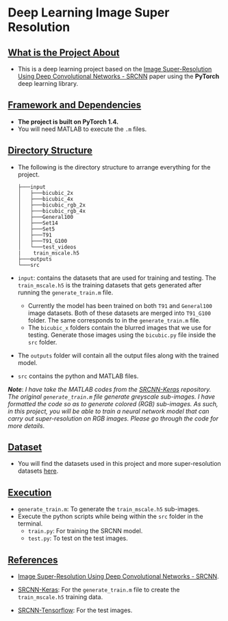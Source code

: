 # Deep Learning Image Super Resolution



## <u>What is the Project About</u>

* This is a deep learning project based on the [Image Super-Resolution Using Deep Convolutional Networks - SRCNN](http://mmlab.ie.cuhk.edu.hk/projects/SRCNN.html) paper using the **PyTorch** deep learning library.



## <u>Framework and Dependencies</u>

* **The project is built on PyTorch 1.4.** 
* You will need MATLAB to execute the `.m` files.



## <u>Directory Structure</u>

* The following is the directory structure to arrange everything for the project.

  ```
  ├───input
  │   ├───bicubic_2x
  │   ├───bicubic_4x
  │   ├───bicubic_rgb_2x
  │   ├───bicubic_rgb_4x
  │   ├───General100
  │   ├───Set14
  │   ├───Set5
  │   ├───T91
  │   ├───T91_G100
  │   └───test_videos
  |    train_mscale.h5
  ├───outputs
  └───src
  ```

* `input`: contains the datasets that are used for training and testing. The `train_mscale.h5` is the training datasets that gets generated after running the `generate_train.m` file. 

  * Currently the model has been trained on both `T91` and `General100` image datasets. Both of these datasets are merged into `T91_G100` folder. The same corresponds to in the `generate_train.m` file.
  * The `bicubic_x` folders contain the blurred images that we use for testing. Generate those images using the `bicubic.py` file inside the `src` folder.

* The `outputs` folder will contain all the output files along with the trained model.

* `src` contains the python and MATLAB files.

***Note***: *I have take the MATLAB codes from the [SRCNN-Keras](https://github.com/YapengTian/SRCNN-Keras) repository. The original `generate_train.m` file generate greyscale sub-images. I have formatted the code so as to generate colored (RGB) sub-images. As such, in this project, you will be able to train a neural network model that can carry out super-resolution on RGB images.*  *Please go through the code for more details*.



## <u>Dataset</u>

* You will find the datasets used in this project and more super-resolution datasets [here](https://github.com/xinntao/BasicSR/wiki/Prepare-datasets-in-LMDB-format).



## <u>Execution</u>

* `generate_train.m`: To generate the `train_mscale.h5` sub-images.
* Execute the python scripts while being within the `src` folder in the terminal.
  * `train.py`: For training the SRCNN model.
  * `test.py`: To test on the test images.



## <u>References</u>

* [Image Super-Resolution Using Deep Convolutional Networks - SRCNN](http://mmlab.ie.cuhk.edu.hk/projects/SRCNN.html).

* [ SRCNN-Keras](https://github.com/YapengTian/SRCNN-Keras): For the `generate_train.m` file to create the `train_mscale.h5` training data.
* [SRCNN-Tensorflow](https://github.com/jinsuyoo/SRCNN-Tensorflow): For the test images.

